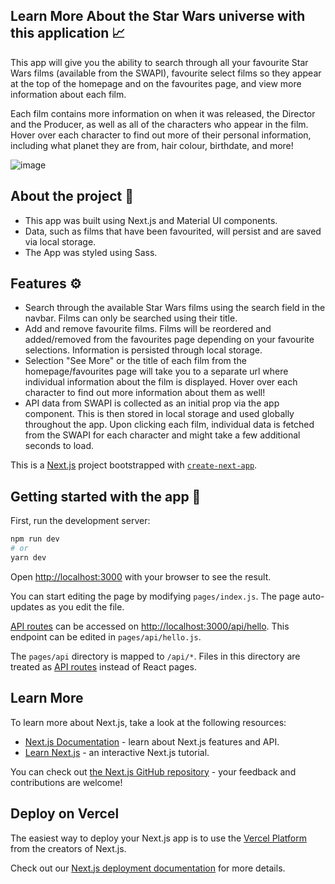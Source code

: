 ## Learn More About the Star Wars universe with this application 📈

This app will give you the ability to search through all your favourite Star Wars films (available from the SWAPI), favourite select films so they appear at the top of the homepage and on the favourites page, and view more information about each film. 

Each film contains more information on when it was released, the Director and the Producer, as well as all of the characters who appear in the film. Hover over each character to find out more of their personal information, including what planet they are from, hair colour, birthdate, and more!

![image](https://user-images.githubusercontent.com/105761311/206091088-555c3589-25e9-4daa-8957-4f3fff446ede.png)

## About the project 📝

* This app was built using Next.js and Material UI components. 
* Data, such as films that have been favourited, will persist and are saved via local storage.
* The App was styled using Sass.

## Features ⚙️

* Search through the available Star Wars films using the search field in the navbar. Films can only be searched using their title.
* Add and remove favourite films. Films will be reordered and added/removed from the favourites page depending on your favourite selections. Information is persisted through local storage.
* Selection "See More" or the title of each film from the homepage/favourites page will take you to a separate url where individual information about the film is displayed. Hover over each character to find out more information about them as well!
* API data from SWAPI is collected as an initial prop via the app component. This is then stored in local storage and used globally throughout the app. Upon clicking each film, individual data is fetched from the SWAPI for each character and might take a few additional seconds to load.

This is a [Next.js](https://nextjs.org/) project bootstrapped with [`create-next-app`](https://github.com/vercel/next.js/tree/canary/packages/create-next-app).

## Getting started with the app 🚀

First, run the development server:

```bash
npm run dev
# or
yarn dev
```

Open [http://localhost:3000](http://localhost:3000) with your browser to see the result.

You can start editing the page by modifying `pages/index.js`. The page auto-updates as you edit the file.

[API routes](https://nextjs.org/docs/api-routes/introduction) can be accessed on [http://localhost:3000/api/hello](http://localhost:3000/api/hello). This endpoint can be edited in `pages/api/hello.js`.

The `pages/api` directory is mapped to `/api/*`. Files in this directory are treated as [API routes](https://nextjs.org/docs/api-routes/introduction) instead of React pages.

## Learn More

To learn more about Next.js, take a look at the following resources:

- [Next.js Documentation](https://nextjs.org/docs) - learn about Next.js features and API.
- [Learn Next.js](https://nextjs.org/learn) - an interactive Next.js tutorial.

You can check out [the Next.js GitHub repository](https://github.com/vercel/next.js/) - your feedback and contributions are welcome!

## Deploy on Vercel

The easiest way to deploy your Next.js app is to use the [Vercel Platform](https://vercel.com/new?utm_medium=default-template&filter=next.js&utm_source=create-next-app&utm_campaign=create-next-app-readme) from the creators of Next.js.

Check out our [Next.js deployment documentation](https://nextjs.org/docs/deployment) for more details.
